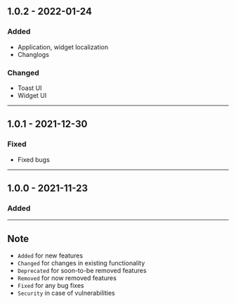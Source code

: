## 1.0.2 - 2022-01-24

### Added
- Application, widget localization 
- Changlogs

### Changed
- Toast UI
- Widget UI

---

## 1.0.1 - 2021-12-30

### Fixed
- Fixed bugs

---

## 1.0.0 - 2021-11-23

### Added
---

## Note

- `Added` for new features
- `Changed` for changes in existing functionality
- `Deprecated` for soon-to-be removed features
- `Removed` for now removed features
- `Fixed` for any bug fixes
- `Security` in case of vulnerabilities
